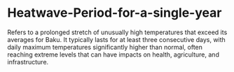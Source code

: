 # Heatwave-Period-for-a-single-year
Refers to a prolonged stretch of unusually high temperatures that exceed its averages for Baku. It typically lasts for at least three consecutive days, with daily maximum temperatures significantly higher than normal, often reaching extreme levels that can have impacts on health, agriculture, and infrastructure.
